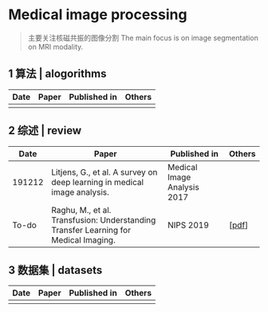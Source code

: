 # Medical image processing

> 主要关注核磁共振的图像分割
> The main focus is on image segmentation on MRI modality.

## 1 算法 | alogorithms

| Date | Paper | Published in | Others |
| ---- | ----- | ------------ | ------ |
|      |       |              |        |

## 2 综述 | review

| Date   | Paper                                                        | Published in                | Others                                                       |
| ------ | ------------------------------------------------------------ | --------------------------- | ------------------------------------------------------------ |
| 191212 | Litjens, G., et al. A survey on deep learning in medical image analysis. | Medical Image Analysis 2017 |                                                              |
| To-do  | Raghu, M., et al. Transfusion: Understanding Transfer Learning for Medical Imaging. | NIPS 2019                   | [[pdf](https://papers.nips.cc/paper/8596-transfusion-understanding-transfer-learning-for-medical-imaging.pdf)] |

## 3 数据集 | datasets

| Date | Paper | Published in | Others |
| ---- | ----- | ------------ | ------ |
|      |       |              |        |



